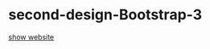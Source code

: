 # second-design-Bootstrap-3

[show website](https://taha-abdelmonim.github.io/second-design-Bootstrap-3/)
